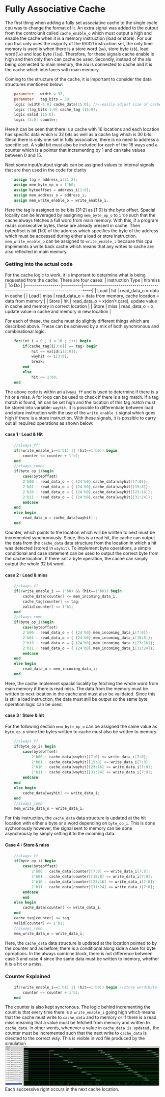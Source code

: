 # Fully Associative Cache
The first thing when adding a fully set associative cache to the single cycle cpu was to change the format of it. 
An extra signal was added to the output from the controlunit called `cache_enable_o` which must output a high and enable the cache when it is a memory instruction (load or store). For our cpu that only uses the majority of the RV32I instruction set, the only time memory is used is when there is a store word (`sw`), store byte (`sb`), load word(`lw`) and load byte (`lbu`). Therefore, for these signals cache enable is high and then only then can cache be used. Secondly, instead of the alu being connected to main memory, the alu is connected to cache and it is the cache which interfaces with main memory. 

Coming to the structure of the cache, it is important to consider the data structures mentioned below:
```verilog
    parameter   width = 32,
    parameter   tag_bits = 30
    logic [width-1:0] cache_data[15:0]; //<-easily adjust size of cache here...
    logic [tag_bits-1:0] cache_tag [15:0];
    logic valid [15:0];
    logic [3:0] counter;
``````

Here it can be seen that there is a cache with 16 locations and each location has specific data which is 32 bits as well as a cache tag  which is 30 bits. Since there is only one set in fully associative, there is no need to address a specific set. A valid bit must also be included for each of the 16 ways and a counter which is a pointer that incrementing by 1 and can take values between 0 and 15. 

Next some input/output signals can be assigned values to internal signals that are then used in the code for clarity
```verilog
    assign tag = address_i[31:2];
    assign mem_byte_op_o = 1'b0;
    assign byteoffset = address_i[1:0];
    assign mem_address_o = address_i;
    assign mem_write_enable_o = write_enable_i;
```
Here the tag is assigned to be bits [31:2] as [1:0] is the byte offset. Spacial locality can be leveraged by assigning `mem_byte_op_o` to `1'b0` such that the cache always fetches a full word from main memory. With this, if a program reads consecutive bytes, these are already present in cache. Then byteoffset is bit [1:0] of the address which specifies the byte of the address which must be accessed during either a load or store instruction. `mem_write_enable_o` can be assigned to `write_enable_i` because this cpu implements a write back cache which means that any writes to cache are also reflected in main memory.

### Getting into the actual code

For the cache logic to work, it is important to determine what is being requested from the cache. There are four cases: 
| Instruction Type | hit/miss | To Do                                                                            |
|------------------|----------|----------------------------------------------------------------------------------|
| Load             | hit      | read_data_o = data in cache                                                      |
| Load             | miss     | read_data_o = data from memory, cache location = data from memory                 |
| Store            | hit      | read_data_o = x(don't care), update value in cache and memory in correct location |
| Store            | miss     | read_data_o = x, update value in cache and memory in new location                 |

For each of these, the cache must do slightly different things which are described above. These can be achieved by a mix of both synchronous and combinational logic.

```verilog
    for(int i = 0 ; i < 16 ; i++) begin
        if(cache_tag[i[3:0]] == tag) begin
            hit <= valid[i[3:0]];
            wayhit <= i[3:0];
            break;
        end
        else
            hit <= 1'b0;
    end
```
The above code is within an `always_ff` and is used to determine if there is a hit or a miss. A for loop can be used to check if there is a tag match. If a tag match is found, hit can be set high and the location of this tag match must be stored into variable: `wayhit`. It is possible to differentiate between load and store instruction with the use of the `write_enable_i` signal which goes high if there is a store instruction. With these signals, it is possible to carry out all required operations as shown below:

#### case 1 : Load & Hit
```verilog
    //always_ff:
    if((write_enable_i==1'b1) || (hit==1'b0)) begin
        counter <= counter + 1'b1;
    end
    //always_comb:
    if(byte_op_i)begin
        case(byteoffset)
        2'b00 : read_data_o = { {24'b0},cache_data[wayhit][7:0]};
        2'b01 : read_data_o = { {24'b0},cache_data[wayhit][15:8]};
        2'b10 : read_data_o = { {24'b0},cache_data[wayhit][23:16]};
        2'b11 : read_data_o = { {24'b0},cache_data[wayhit][31:24]};
        endcase
    end
    else begin
        read_data_o = cache_data[wayhit];;
    end
```
Counter, which points to the location which will be written to next must be incremented synchronously. Since, this is a read hit, the cache can output the data from the `cache_data` data structure from the location in which a hit was detected (stored in `wayhit`). To implement byte operations, a simple conditional and case statement can be used to output the correct byte from the cache location. If there isnt a byte operation, the cache can simply output the whole 32 bit word.

#### case 2 : Load & miss
```verilog
    //always_ff
    if((write_enable_i == 1'b0) && (hit==1'b0)) begin
        cache_data[counter] <= mem_incoming_data_i;
        cache_tag[counter] <= tag;
        valid[counter] <= 1'b1;
    end
    //always_comb
    if(byte_op_i)begin
        case(byteoffset)
        2'b00 : read_data_o = { {24'b0},mem_incoming_data_i[7:0]};
        2'b01 : read_data_o = { {24'b0},mem_incoming_data_i[15:8]};
        2'b10 : read_data_o = { {24'b0},mem_incoming_data_i[23:16]};
        2'b11 : read_data_o = { {24'b0},mem_incoming_data_i[31:24]};
        endcase
    end
    else begin
        read_data_o = mem_incoming_data_i;
    end
```
Here, the cache implement spacial locality by fetching the whole word from main memory if there is read miss. The data from the memory must be written to next location in the cache and must also be validated. Since this is still a load instruction, the data must still be output so the same byte operation logic can be used.

#### case 3 : Store & hit
For the following section `mem_byte_op_o` can be assigned the same value as `byte_op_o` since the bytes written to cache must also be written to memory. 
```verilog
    //always_ff
    if(byte_op_i) begin
        case(byteoffset)
            2'b00 : cache_data[wayhit][7:0] <= write_data_i[7:0];
            2'b01 : cache_data[wayhit][15:8] <= write_data_i[7:0];
            2'b10 : cache_data[wayhit][23:16] <= write_data_i[7:0];
            2'b11 : cache_data[wayhit][31:24] <= write_data_i[7:0];
        endcase
    end
    else begin
        cache_data[wayhit] <= write_data_i;
    end
    //always_comb
    mem_write_data_o = write_data_i;

```
For this instruction, the `cache_data` data structure is updated at the hit location with either a byte or a word depending on `byte_op_i`. This is done sychronously however, the signal sent to memory can be done asynchrously by simply setting it to the incoming data. 

#### Case 4 : Store & miss
```verilog
    //always_ff
    if(byte_op_i) begin
        case(byteoffset)
            2'b00 : cache_data[counter][7:0] <= write_data_i[7:0];
            2'b01 : cache_data[counter][15:8] <= write_data_i[7:0];
            2'b10 : cache_data[counter][23:16] <= write_data_i[7:0];
            2'b11 : cache_data[counter][31:24] <= write_data_i[7:0];
        endcase
        end
    else begin
        cache_data[counter] <= write_data_i;
    end
    cache_tag[counter] <= tag;
    valid[counter] <= 1'b1;
    //always_comb
    mem_write_data_o = write_data_i;
```
Here, the  `cache_data` data structure is updated at the location pointed to by the counter and as before, there is a conditional along side a case for byte opreations. In the always combine block, there is not difference between case 3 and case 4 since the same data must be written to memory, whether it is a hit or a miss. 

### Counter Explained
```verilog
    if((write_enable_i==1'b1) || (hit==1'b0)) begin //store word/byte -hit or not hit, or load word not hit
        counter <= counter + 1'b1;
    end
```
The counter is also kept syncronous. The logic behind incrementing the count is that every time there is a `write_enable_i` going high which means that the cache must write to `cache_data` and to memory or if there is a read miss meaning that a value must be fetched from memory and written to `cache_data`. In other words, whenever a value in `cache_data is updated` , the counter must be incremented such that the next write to `cache_data` is directed to the correct way. This is visible in vcd file produced by the simulation
![Alt text](../images/cache_waveform.png)
Each successive right occurs in the next cache location.
